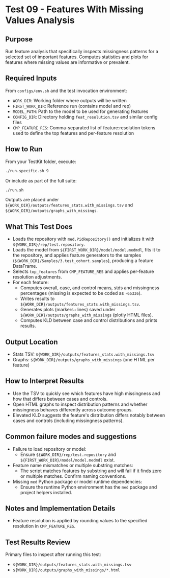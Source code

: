 # Test 09 - Features With Missing Values Analysis

## Purpose

Run feature analysis that specifically inspects missingness patterns for a selected set of important features. Computes statistics and plots for features where missing values are informative or prevalent.

## Required Inputs

From `configs/env.sh` and the test invocation environment:

- `WORK_DIR`: Working folder where outputs will be written
- `FIRST_WORK_DIR`: Reference run (contains model and rep)
- `MODEL_PATH`: Path to the model to be used for generating features
- `CONFIG_DIR`: Directory holding `feat_resolution.tsv` and similar config files
- `CMP_FEATURE_RES`: Comma-separated list of feature:resolution tokens used to define the top features and per-feature resolution

## How to Run

From your TestKit folder, execute:

```bash
./run.specific.sh 9
```

Or include as part of the full suite:

```bash
./run.sh
```

Outputs are placed under `${WORK_DIR}/outputs/features_stats.with_missings.tsv` and `${WORK_DIR}/outputs/graphs_with_missings`.

## What This Test Does

- Loads the repository with `med.PidRepository()` and initializes it with `${WORK_DIR}/rep/test.repository`.
- Loads the model from `${FIRST_WORK_DIR}/model/model.medmdl`, fits it to the repository, and applies feature generators to the samples (`${WORK_DIR}/Samples/3.test_cohort.samples`), producing a feature DataFrame.
- Selects `top_features` from `CMP_FEATURE_RES` and applies per-feature resolution adjustments.
- For each feature:
    - Computes overall, case, and control means, stds and missingness percentages (missing is expected to be coded as `-65336`).
    - Writes results to `${WORK_DIR}/outputs/features_stats.with_missings.tsv`.
    - Generates plots (markers+lines) saved under `${WORK_DIR}/outputs/graphs_with_missings` (plotly HTML files).
    - Computes KLD between case and control distributions and prints results.

## Output Location

- Stats TSV: `${WORK_DIR}/outputs/features_stats.with_missings.tsv`
- Graphs: `${WORK_DIR}/outputs/graphs_with_missings` (one HTML per feature)

## How to Interpret Results

- Use the TSV to quickly see which features have high missingness and how that differs between cases and controls.
- Open HTML graphs to inspect distribution patterns and whether missingness behaves differently across outcome groups.
- Elevated KLD suggests the feature's distribution differs notably between cases and controls (including missingness patterns).

## Common failure modes and suggestions

- Failure to load repository or model:
    * Ensure `${WORK_DIR}/rep/test.repository` and `${FIRST_WORK_DIR}/model/model.medmdl` exist.
- Feature name mismatches or multiple substring matches:
    * The script matches features by substring and will fail if it finds zero or multiple matches. Confirm naming conventions.
- Missing `med` Python package or model runtime dependencies:
    * Ensure the runtime Python environment has the `med` package and project helpers installed.

## Notes and Implementation Details

- Feature resolution is applied by rounding values to the specified resolution in `CMP_FEATURE_RES`.

## Test Results Review

Primary files to inspect after running this test:

- `${WORK_DIR}/outputs/features_stats.with_missings.tsv`
- `${WORK_DIR}/outputs/graphs_with_missings/*.html`

